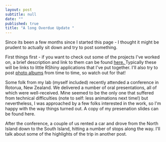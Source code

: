 ```yaml
---
layout: post
subtitle: null
date: ""
published: true
title: "A long Overdue Update "
---
```


Since its been a few months since I started this page - I thought it might be prudent to actually sit down and try to post something. 

First things first - if you want to check out some of the projects I've worked on, a brief description and link to them can be found [here. ](http://hetmanb.com/projects.html) Typically these will be links to little RShiny applications that I've put together. I'll also try to post [photo albums](http://hetmanb.com/_photos/) from time to time, so watch out for that! 

Some folk from my lab (myself included) recently attended a conference in Rotorua, New Zealand. We delivered a number of oral presentations, all of which were well-received. Mine seemed to be the only one that suffered from technical difficulties (note to self: less animations next time!) but nevertheless, I was approached by a few folks interested in the work, so I'm happy with the way things turned out. A copy of my presenation slides can be found here.

After the conference, a couple of us rented a car and drove from the North Island down to the South Island, hitting a number of stops along the way. I'll talk about some of the highlights of the trip in another post.
